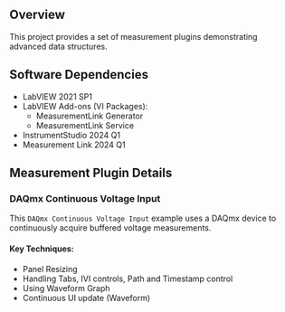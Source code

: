 ## Overview

This project provides a set of measurement plugins demonstrating advanced data structures.

## Software Dependencies

- LabVIEW 2021 SP1
- LabVIEW Add-ons (VI Packages):
  - MeasurementLink Generator
  - MeasurementLink Service
- InstrumentStudio 2024 Q1
- Measurement Link 2024 Q1

## Measurement Plugin Details

### DAQmx Continuous Voltage Input

This `DAQmx Continuous Voltage Input` example uses a DAQmx device to continuously acquire buffered voltage measurements.

#### Key Techniques:

- Panel Resizing
- Handling Tabs, IVI controls, Path and Timestamp control
- Using Waveform Graph
- Continuous UI update (Waveform)

